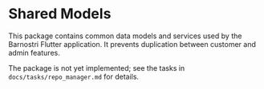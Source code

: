 # Shared Models

This package contains common data models and services used by the Barnostri Flutter application. It prevents duplication between customer and admin features.

The package is not yet implemented; see the tasks in `docs/tasks/repo_manager.md` for details.
